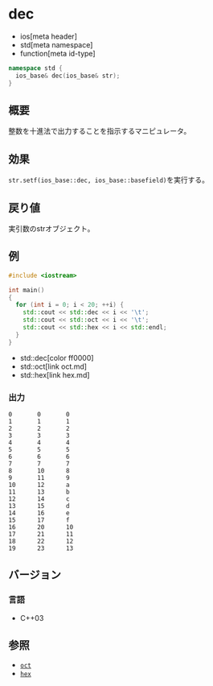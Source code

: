 # dec
* ios[meta header]
* std[meta namespace]
* function[meta id-type]

```cpp
namespace std {
  ios_base& dec(ios_base& str);
}
```

## 概要
整数を十進法で出力することを指示するマニピュレータ。

## 効果
`str.setf(ios_base::dec, ios_base::basefield)`を実行する。

## 戻り値
実引数のstrオブジェクト。

## 例
```cpp example
#include <iostream>

int main()
{
  for (int i = 0; i < 20; ++i) {
    std::cout << std::dec << i << '\t';
    std::cout << std::oct << i << '\t';
    std::cout << std::hex << i << std::endl;
  }
}
```
* std::dec[color ff0000]
* std::oct[link oct.md]
* std::hex[link hex.md]

### 出力
```
0       0       0
1       1       1
2       2       2
3       3       3
4       4       4
5       5       5
6       6       6
7       7       7
8       10      8
9       11      9
10      12      a
11      13      b
12      14      c
13      15      d
14      16      e
15      17      f
16      20      10
17      21      11
18      22      12
19      23      13
```

## バージョン
### 言語
- C++03

## 参照
- [`oct`](oct.md)
- [`hex`](hex.md)
